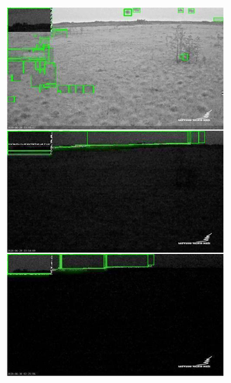 ![20200629-221525-224530](in/20200629/20200629-221525-224530_0_.jpg)
![20200629-224535-231540](in/20200629/20200629-224535-231540_0_.jpg)
![20200630-010025-013030](in/20200630/20200630-010025-013030_0_.jpg)
